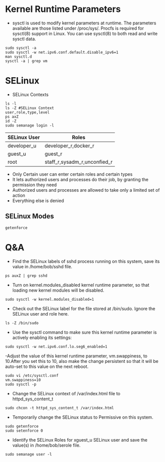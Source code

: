 # Kernel Runtime Parameters

- sysctl is used to modify kernel parameters at runtime. The parameters available are those listed under /proc/sys/. Procfs is required for sysctl(8) support in Linux. You can use sysctl(8) to both read and write sysctl data.

```
sudo sysctl -a
sudo sysctl -w net.ipv6.conf.default.disable_ipv6=1
man sysctl.d
sysctl -a | grep vm
```
# SELinux

- SELinux Contexts
```
ls -l
ls -Z #SELinux Context
user,role,type,level
ps axZ
id -Z
sudo semanage login -l
```

| SELinux User   | Roles       |
| ---------------| ----------- |
| developer_u  | developer_r,docker_r | 
| guest_u      | guest_r          | 
| root         | staff_r,sysadm_r,unconfied_r          | 

- Only Certain user can enter certain roles and certain types
- It lets authorized users and processes do their job, by granting the permission they need
- Authorized users and processes are allowed to take only a limited set of action
- Everything else is denied

## SELinux Modes
```
getenforce
```
# Q&A

- Find the SELinux labels of sshd process running on this system, save its value in /home/bob/sshd file.
```
ps auxZ | grep sshd
```
- Turn on kernel.modules_disabled kernel runtime parameter, so that loading new kernel modules will be disabled.

```
sudo sysctl -w kernel.modules_disabled=1
```
- Check out the SELinux label for the file stored at /bin/sudo. Ignore the SELinux user and role here.
```
ls -Z /bin/sudo
```
- Use the sysctl command to make sure this kernel runtime parameter is actively enabling its settings:
```
sudo sysctl -w net.ipv6.conf.lo.seg6_enabled=1
```
-Adjust the value of this kernel runtime parameter, vm.swappiness, to 10.After you set this to 10, also make the change persistent so that it will be auto-set to this value on the next reboot.
```
sudo vi /etc/sysctl.conf
vm.swappiness=10
sudo sysctl -p
```
- Change the SELinux context of /var/index.html file to httpd_sys_content_t
```
sudo chcon -t httpd_sys_content_t /var/index.html
```
- Temporarily change the SELinux status to Permissive on this system.
```
sudo getenforce
sudo setenforce 0
```
- Identify the SELinux Roles for xguest_u SELinux user and save the value(s) in /home/bob/serole file.
```
sudo semanage user -l
```